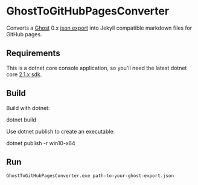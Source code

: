 # GhostToGitHubPagesConverter
Converts a [Ghost](https://ghost.org/) 0.x [json export](https://help.ghost.org/article/13-import-export) into Jekyll compatible markdown files for GitHub pages.

## Requirements

This is a dotnet core console application, so you'll need the latest dotnet core [2.1.x sdk](https://www.microsoft.com/net/download).

## Build

Build with dotnet:

   dotnet build

Use dotnet publish to create an executable:

   dotnet publish -r win10-x64

## Run

    GhostToGitHubPagesConverter.exe path-to-your-ghost-export.json
